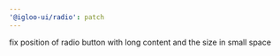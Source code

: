 ```yaml
---
'@igloo-ui/radio': patch
---
```


fix position of radio button with long content and the size in small space
